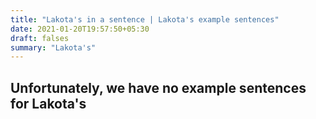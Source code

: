 ```yaml
---
title: "Lakota's in a sentence | Lakota's example sentences"
date: 2021-01-20T19:57:50+05:30
draft: falses
summary: "Lakota's"
---
```

## Unfortunately, we have no example sentences for Lakota's                 
